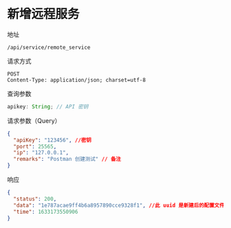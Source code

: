 # 新增远程服务

地址

```
/api/service/remote_service
```

请求方式

```
POST
Content-Type: application/json; charset=utf-8
```

查询参数

```js
apikey: String; // API 密钥
```

请求参数（Query）

```json
{
  "apiKey": "123456", //密钥
  "port": 25565,
  "ip": "127.0.0.1",
  "remarks": "Postman 创建测试" // 备注
}
```

响应

```json
{
  "status": 200,
  "data": "1e787acae9ff4b6a8957890cce9328f1", //此 uuid 是新建后的配置文件 uuid
  "time": 1633173550906
}
```
